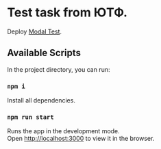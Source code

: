 # Test task from ЮТФ.

Deploy [Modal Test](https://65b980a04937025054545ce5--regal-malasada-f8c9ed.netlify.app/).

## Available Scripts

In the project directory, you can run:

### `npm i`

Install all dependencies.

### `npm run start`

Runs the app in the development mode.\
Open [http://localhost:3000](http://localhost:3000) to view it in the browser.